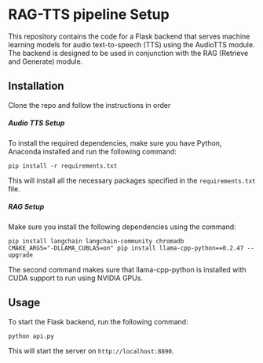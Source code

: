 # RAG-TTS pipeline Setup

This repository contains the code for a Flask backend that serves machine learning models for audio text-to-speech (TTS) using the AudioTTS module. The backend is designed to be used in conjunction with the RAG (Retrieve and Generate) module.

## Installation

Clone the repo and follow the instructions in order

##### Audio TTS Setup

To install the required dependencies, make sure you have Python, Anaconda installed and run the following command:

```shell
pip install -r requirements.txt
```

This will install all the necessary packages specified in the `requirements.txt` file.

##### RAG Setup

Make sure you install the following dependencies using the command:

```shell
pip install langchain langchain-community chromadb
CMAKE_ARGS="-DLLAMA_CUBLAS=on" pip install llama-cpp-python==0.2.47 --upgrade
```

The second command makes sure that llama-cpp-python is installed with CUDA support to run using NVIDIA GPUs.

## Usage

To start the Flask backend, run the following command:

```shell
python api.py
```

This will start the server on `http://localhost:8890`.
